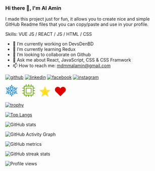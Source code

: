 ### Hi there 👋, I'm Al Amin

I made this project just for fun, it allows you to create nice and simple GitHub Readme files that you can copy/paste and use in your profile.

Skills: VUE JS / REACT / JS / HTML / CSS

- 🔭 I’m currently working on DevsDenBD 
- 🌱 I’m currently learning Redux 
- 👯 I’m looking to collaborate on Github 
- 💬 Ask me about React, JavaScript, CSS & CSS Framwork 
- 📫 How to reach me: mdmmalamin@gmail.com 


[<img src='https://cdn.jsdelivr.net/npm/simple-icons@3.0.1/icons/github.svg' alt='github' height='40'>](https://github.com/mdmmalamin)  [<img src='https://cdn.jsdelivr.net/npm/simple-icons@3.0.1/icons/linkedin.svg' alt='linkedin' height='40'>](https://www.linkedin.com/in/mdmmalamin/)  [<img src='https://cdn.jsdelivr.net/npm/simple-icons@3.0.1/icons/facebook.svg' alt='facebook' height='40'>](https://www.facebook.com/mdmmalamin)  [<img src='https://cdn.jsdelivr.net/npm/simple-icons@3.0.1/icons/instagram.svg' alt='instagram' height='40'>](https://www.instagram.com/mdmmal_amin/)  

<a href='https://archiveprogram.github.com/'><img src='https://raw.githubusercontent.com/acervenky/animated-github-badges/master/assets/acbadge.gif' width='40' height='40'></a> <a href='https://docs.github.com/en/developers'><img src='https://raw.githubusercontent.com/acervenky/animated-github-badges/master/assets/devbadge.gif' width='40' height='40'></a> <a href='https://stars.github.com/'><img src='https://raw.githubusercontent.com/acervenky/animated-github-badges/master/assets/starbadge.gif' width='35' height='35'></a> <a href='https://docs.github.com/en/github/supporting-the-open-source-community-with-github-sponsors'><img src='https://raw.githubusercontent.com/acervenky/animated-github-badges/master/assets/sponsorbadge.gif' width='35' height='35'></a> 

[![trophy](https://github-profile-trophy.vercel.app/?username=mdmmalamin)](https://github.com/ryo-ma/github-profile-trophy)

[![Top Langs](https://github-readme-stats.vercel.app/api/top-langs/?username=mdmmalamin)](https://github.com/anuraghazra/github-readme-stats)

![GitHub stats](https://github-readme-stats.vercel.app/api?username=mdmmalamin&show_icons=true&count_private=true)  

![GitHub Activity Graph](https://activity-graph.herokuapp.com/graph?username=mdmmalamin)  

![GitHub metrics](https://metrics.lecoq.io/mdmmalamin)  

![GitHub streak stats](https://streak-stats.demolab.com/?user=mdmmalamin)  

![Profile views](https://gpvc.arturio.dev/mdmmalamin)  
